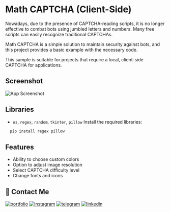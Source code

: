 
# Math CAPTCHA (Client-Side)

Nowadays, due to the presence of CAPTCHA-reading scripts, it is no longer effective to combat bots using jumbled letters and numbers. Many free scripts can easily recognize traditional CAPTCHAs.

Math CAPTCHA is a simple solution to maintain security against bots, and this project provides a basic example with the necessary code.

This sample is suitable for projects that require a local, client-side CAPTCHA for applications.



## Screenshot

![App Screenshot](https://github.com/ShayanSWO/Math-Captcha-Clinet/blob/main/Screenshot.gif?text=App+Screenshot+Here)


## Libraries

- `os`, `regex`, `random`, `tkinter`, `pillow`
Install the required libraries:
```bash
  pip install regex pillow
```


## Features

- Ability to choose custom colors
- Option to adjust image resolution
- Select CAPTCHA difficulty level
- Change fonts and icons


## 🔗  Contact Me
[![portfolio](https://img.shields.io/badge/my_portfolio-000?style=for-the-badge&logo=ko-fi&logoColor=white)](https://github.com/ShayanSWO/shayanswo)
[![instagram](https://img.shields.io/badge/Instagram-E4405F?style=for-the-badge&logo=instagram&logoColor=white)](https://instagram.com/shayan.swo)
[![telegram](https://img.shields.io/badge/Telegram-2CA5E0?style=for-the-badge&logo=telegram&logoColor=white)](https://t.me/shayanhyd)
[![linkedin](https://img.shields.io/badge/linkedin-0A66C2?style=for-the-badge&logo=linkedin&logoColor=white)](https://linkedin.com/in/shayanswo)


